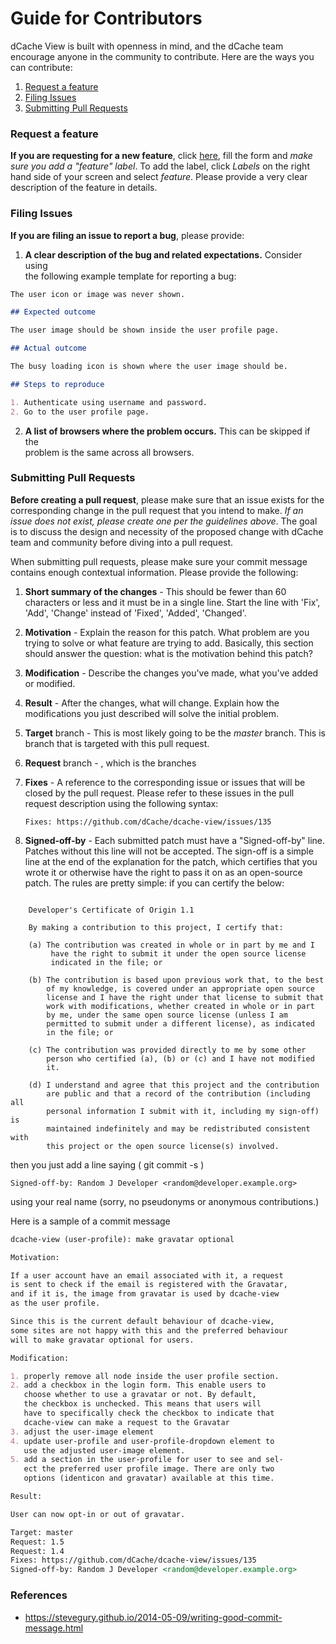 # Guide for Contributors

dCache View is built with openness in mind, and the dCache team encourage anyone 
in the community to contribute. Here are the ways you can contribute:

1. [Request a feature](#Request-a-feature)
2. [Filing Issues](#Filing-Issues)
3. [Submitting Pull Requests](#Submitting-Pull-Requests)

### Request a feature

**If you are requesting for a new feature**, click [here](https://github.com/dCache/dcache-view/issues/new), 
fill the form and _make sure you add a "feature" label_. To add the label, 
click *Labels* on the right hand side of your screen and select _feature_. 
Please provide a very clear description of the feature in details.

### Filing Issues

**If you are filing an issue to report a bug**, please provide:

 1. **A clear description of the bug and related expectations.** Consider using  
 the following example template for reporting a bug:
 ```markdown
 The user icon or image was never shown.

 ## Expected outcome

 The user image should be shown inside the user profile page.

 ## Actual outcome

 The busy loading icon is shown where the user image should be.

 ## Steps to reproduce

 1. Authenticate using username and password.
 2. Go to the user profile page.
 ```
 2. **A list of browsers where the problem occurs.** This can be skipped if the  
 problem is the same across all browsers.

### Submitting Pull Requests

**Before creating a pull request**, please make sure that an issue exists for the 
corresponding change in the pull request that you intend to make. _If an issue does 
not exist, please create one per the guidelines above_. The goal is to discuss the 
design and necessity of the proposed change with dCache team and community before 
diving into a pull request.

When submitting pull requests, please make sure your commit message contains enough 
contextual information. Please provide the following:

 1. **Short summary of the changes** - This should be fewer than 60 characters or 
 less and it must be in a single line. Start the line with 'Fix', 'Add', 'Change'
 instead of 'Fixed', 'Added', 'Changed'.
 
 2. **Motivation** - Explain the reason for this patch. What problem are you 
 trying to solve or what feature are trying to add. Basically, this section 
 should answer the question: what is the motivation behind this patch?
  
 3. **Modification** - Describe the changes you've made, what you've added 
 or modified.
 
 4. **Result** - After the changes, what will change. Explain how the 
 modifications you just described will solve the initial problem.
 
 5. **Target** branch - This is most likely going to be the *master* branch.
 This is branch that is targeted with this pull request.
 
 6. **Request** branch - , which is the branches 
 
 7. **Fixes** - A reference to the corresponding issue or issues that will 
 be closed by the pull request. Please refer to these issues in the pull 
 request description using the following syntax:
  
        Fixes: https://github.com/dCache/dcache-view/issues/135

 8. **Signed-off-by** - Each submitted patch must have a "Signed-off-by" line. 
 Patches without this line will not be accepted. The sign-off is a simple line 
 at the end of the explanation for the patch, which certifies that you wrote 
 it or otherwise have the right to pass it on as an open-source patch. The rules 
 are pretty simple: if you can certify the below:

```

    Developer's Certificate of Origin 1.1

    By making a contribution to this project, I certify that:

    (a) The contribution was created in whole or in part by me and I
         have the right to submit it under the open source license
         indicated in the file; or

    (b) The contribution is based upon previous work that, to the best
        of my knowledge, is covered under an appropriate open source
        license and I have the right under that license to submit that
        work with modifications, whether created in whole or in part
        by me, under the same open source license (unless I am
        permitted to submit under a different license), as indicated
        in the file; or

    (c) The contribution was provided directly to me by some other
        person who certified (a), (b) or (c) and I have not modified
        it.

    (d) I understand and agree that this project and the contribution
        are public and that a record of the contribution (including all
        personal information I submit with it, including my sign-off) is
        maintained indefinitely and may be redistributed consistent with
        this project or the open source license(s) involved.

```
then you just add a line saying ( git commit -s )

    Signed-off-by: Random J Developer <random@developer.example.org>

using your real name (sorry, no pseudonyms or anonymous contributions.)

Here is a sample of a commit message

 ```markdown
dcache-view (user-profile): make gravatar optional

Motivation:

If a user account have an email associated with it, a request 
is sent to check if the email is registered with the Gravatar, 
and if it is, the image from gravatar is used by dcache-view 
as the user profile. 

Since this is the current default behaviour of dcache-view, 
some sites are not happy with this and the preferred behaviour 
will to make gravatar optional for users.

Modification:

1. properly remove all node inside the user profile section.
2. add a checkbox in the login form. This enable users to 
    choose whether to use a gravatar or not. By default, 
    the checkbox is unchecked. This means that users will 
    have to specifically check the checkbox to indicate that
    dcache-view can make a request to the Gravatar
3. adjust the user-image element
4. update user-profile and user-profile-dropdown element to 
    use the adjusted user-image element.
5. add a section in the user-profile for user to see and sel- 
    ect the preferred user profile image. There are only two
    options (identicon and gravatar) available at this time.

Result:

User can now opt-in or out of gravatar.

Target: master
Request: 1.5
Request: 1.4
Fixes: https://github.com/dCache/dcache-view/issues/135
Signed-off-by: Random J Developer <random@developer.example.org>
 ```
 
### References

 - https://stevegury.github.io/2014-05-09/writing-good-commit-message.html
